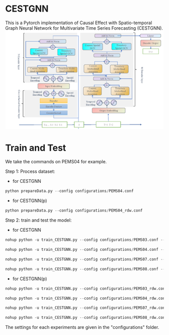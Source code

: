 # CESTGNN

This is a Pytorch implementation of Causal Effect with Spatio-temporal Graph Neural Network for
Multivariate Time Series Forecasting (CESTGNN). 
![CESTGNN.png](CESTGNN.png)

# Train and Test

We take the commands on PEMS04 for example.

Step 1: Process dataset:

- for CESTGNN

```python
python prepareData.py --config configurations/PEMS04.conf
```

- for CESTGNN(p)

```python
python prepareData.py --config configurations/PEMS04_rdw.conf
```

Step 2: train and test the model:

- for CESTGNN

```python
nohup python -u train_CESTGNN.py --config configurations/PEMS03.conf --cuda=0 > "pems03_$(date +%Y%m%d%H%M%S).out"  &
```

```python
nohup python -u train_CESTGNN.py --config configurations/PEMS04.conf --cuda=1 > "pems04_$(date +%Y%m%d%H%M%S).out"  &
```

```python
nohup python -u train_CESTGNN.py --config configurations/PEMS07.conf --cuda=2 > "pems07_$(date +%Y%m%d%H%M%S).out"  &
```

```python
nohup python -u train_CESTGNN.py --config configurations/PEMS08.conf --cuda=2 > "pems08_$(date +%Y%m%d%H%M%S).out" &
```

- for CESTGNN(p)

```python
nohup python -u train_CESTGNN.py --config configurations/PEMS03_rdw.conf --cuda=1 > "pems03_$(date +%Y%m%d%H%M%S)_rdw.out"  &
```
```python
nohup python -u train_CESTGNN.py --config configurations/PEMS04_rdw.conf --cuda=1 > "pems04_$(date +%Y%m%d%H%M%S)_rdw.out"  &

```
```python
nohup python -u train_CESTGNN.py --config configurations/PEMS07_rdw.conf --cuda=1 > "pems07_$(date +%Y%m%d%H%M%S)_rdw.out"  &
```
```python
nohup python -u train_CESTGNN.py --config configurations/PEMS08_rdw.conf --cuda=1 > "pems08_$(date +%Y%m%d%H%M%S)_rdw.out"  &
```

The settings for each experiments are given in the "configurations" folder.

